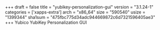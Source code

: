 +++
draft = false
title = "yubikey-personalization-gui"
version = "3.1.24-1"
categories = ['xapps-extra']
arch = "x86_64"
size = "590540"
usize = "1399344"
sha1sum = "475fbc775d34adc944669872c6d7321596405ae3"
+++
Yubico YubiKey Personalization GUI